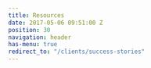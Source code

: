 ```yaml
---
title: Resources
date: 2017-05-06 09:51:00 Z
position: 30
navigation: header
has-menu: true
redirect_to: "/clients/success-stories"
---
```



